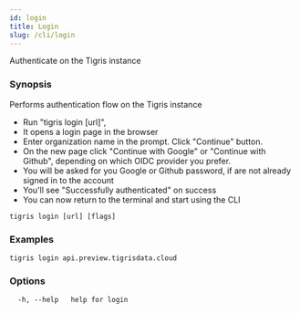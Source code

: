```yaml
---
id: login
title: Login
slug: /cli/login
---
```


Authenticate on the Tigris instance

### Synopsis

Performs authentication flow on the Tigris instance

- Run "tigris login [url]",
- It opens a login page in the browser
- Enter organization name in the prompt. Click "Continue" button.
- On the new page click "Continue with Google" or "Continue with Github",
  depending on which OIDC provider you prefer.
- You will be asked for you Google or Github password,
  if are not already signed in to the account
- You'll see "Successfully authenticated" on success
- You can now return to the terminal and start using the CLI

```shell
tigris login [url] [flags]
```

### Examples

```shell
tigris login api.preview.tigrisdata.cloud
```

### Options

```
  -h, --help   help for login
```
